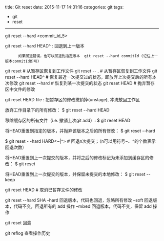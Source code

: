 title: Git reset
date: 2015-11-17 14:31:16
categories: git
tags:
  - git
  - reset
---

git reset --hard <commit_id_5>

git reset --hard HEAD^ : 回退到上一版本

          如果回退错误，也可以回退到指定版本  git reset --hard commitId (记住上一版本commitId即可)     


git reset <file> # 从暂存区恢复到工作文件 
git reset -- . # 从暂存区恢复到工作文件 
git reset --hard HEAD^ # 恢复最近一次提交过的状态，即放弃上次提交后的所有本次修改 
git reset --hard <commit id> # 恢复到某一次提交的状态 
git reset HEAD <file> # 抛弃暂存区中文件的修改

git reset HEAD file : 把暂存区的修改撤销掉(unstage), 冲洗放回工作区

放弃工作目录下的所有修改：
$ git reset --hard HEAD

移除缓存区的所有文件（i.e. 撤销上次git add）:
$ git reset HEAD

将HEAD重置到指定的版本，并抛弃该版本之后的所有修改：
$ git reset --hard <commit>

$ git reset - -hard  HARD<~|^><n> 	# 回退n次提交；（n可以用符号~、^的个数表示回退次数）

将HEAD重置到上一次提交的版本，并将之后的修改标记为未添加到缓存区的修改：
$ git reset <commit>

将HEAD重置到上一次提交的版本，并保留未提交的本地修改：
$ git reset --keep <commit>

git reset HEAD <file>       # 取消已暂存文件的修改

git reset --hard SHA
–hard 回退版本，代码也回退，忽略所有修改
–soft 回退版本，代码不变，回退所有的 add 操作
–mixed 回退版本，代码不变，保留 add 操作


git reset 回溯


git reflog 查看操作历史

